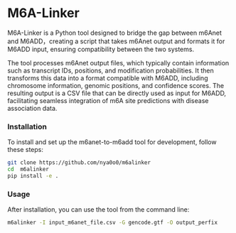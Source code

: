 # M6A-Linker

M6A-Linker is a Python tool designed to bridge the gap between m6Anet and M6ADD，creating a script that takes m6Anet output and formats it for M6ADD input, ensuring compatibility between the two systems.

The tool processes m6Anet output files, which typically contain information such as transcript IDs, positions, and modification probabilities. It then transforms this data into a format compatible with M6ADD, including chromosome information, genomic positions, and confidence scores. The resulting output is a CSV file that can be directly used as input for M6ADD, facilitating seamless integration of m6A site predictions with disease association data.

### Installation

To install and set up the m6anet-to-m6add tool for development, follow these steps:

```bash
git clone https://github.com/nya0o0/m6alinker
cd  m6alinker
pip install -e .
```

### Usage

After installation, you can use the tool from the command line:

```bash
m6alinker -I input_m6anet_file.csv -G gencode.gtf -O output_perfix
```
